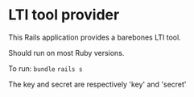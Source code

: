 # LTI tool provider

This Rails application provides a barebones LTI tool.

Should run on most Ruby versions.

To run:
`bundle`
`rails s`

The key and secret are respectively 'key' and 'secret'
